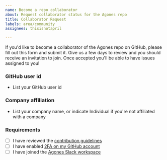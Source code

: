 ```yaml
---
name: Become a repo collaborator
about: Request collaborator status for the Agones repo
title: Collaborator Request
labels: area/community
assignees: thisisnotapril

---
```


If you'd like to become a collaborator of the Agones repo on GitHub, please fill out this form and submit it.
Give us a few days to review and you should receive an invitation to join. Once accepted you'll be able to have issues assigned to you! 

### GitHub user id
- List your GitHub user id

### Company affiliation
- List your company name, or indicate Individual if you're not affiliated with a company

### Requirements

- [ ] I have reviewed the [contribution guidelines](https://github.com/googleforgames/agones/blob/main/CONTRIBUTING.md)
- [ ] I have enabled [2FA on my GitHub account](https://github.com/settings/security)
- [ ] I have joined the [Agones Slack workspace](https://join.slack.com/t/agones/shared_invite/zt-2mg1j7ddw-0QYA9IAvFFRKw51ZBK6mkQ)
